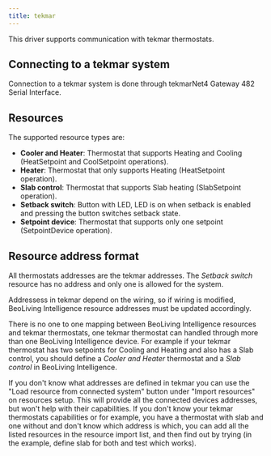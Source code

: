 ```yaml
---
title: tekmar
---
```


This driver supports communication with tekmar thermostats.

Connecting to a tekmar system
--------------------------------

Connection to a tekmar system is done through tekmarNet4 Gateway 482 Serial Interface.

Resources
------------------

The supported resource types are:

 + **Cooler and Heater**: Thermostat that supports Heating and Cooling (HeatSetpoint and CoolSetpoint operations).
 + **Heater**: Thermostat that only supports Heating (HeatSetpoint operation).
 + **Slab control**: Thermostat that supports Slab heating (SlabSetpoint operation).
 + **Setback switch**: Button with LED, LED is on when setback is enabled and pressing the button switches setback state.
 + **Setpoint device**: Thermostat that supports only one setpoint (SetpointDevice operation).

Resource address format
-----------------------

All thermostats addresses are the tekmar addresses.
The *Setback switch* resource has no address and only one is allowed for the system.

Addressess in tekmar depend on the wiring, so if wiring is modified, BeoLiving Intelligence resource addresses must be updated accordingly.

There is no one to one mapping between BeoLiving Intelligence resources and tekmar thermostats,
one tekmar thermostat can handled through more than one BeoLiving Intelligence device.
For example if your tekmar thermostat has two setpoints for Cooling and Heating and also has a Slab control,
you should define a *Cooler and Heater* thermostat and a *Slab control* in BeoLiving Intelligence.

If you don't know what addresses are defined in tekmar you can use the "Load resource from connected system" button under "Import resources"
on resources setup. This will provide all the connected devices addresses, but won't help with their capabilities.
If you don't know your tekmar thermostats capabilities or for example, you have a thermostat with slab and one without and don't know which address is which,
you can add all the listed resources in the resource import list, and then find out by trying (in the example, define slab for both and test which works).
